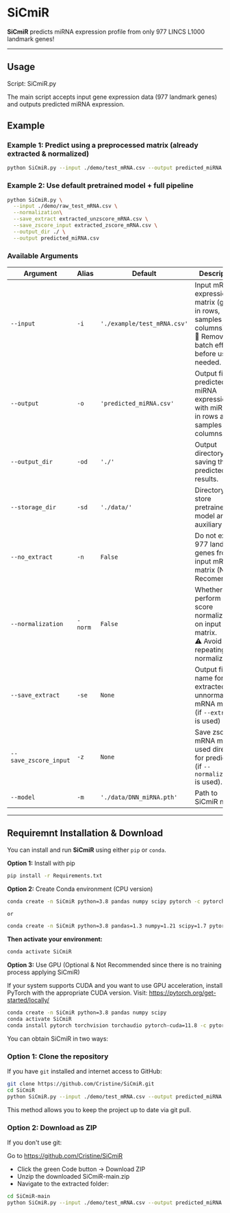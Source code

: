 # SiCmiR
**SiCmiR** predicts miRNA expression profile from only 977 LINCS L1000 landmark genes!

---

## Usage
Script: SiCmiR.py

The main script accepts input gene expression data (977 landmark genes) and outputs predicted miRNA expression.

## Example

### Example 1: Predict using a preprocessed matrix (already extracted & normalized)
```bash
python SiCmiR.py --input ./demo/test_mRNA.csv --output predicted_miRNA.csv
```
### Example 2: Use default pretrained model + full pipeline
```bash
python SiCmiR.py \
  --input ./demo/raw_test_mRNA.csv \
  --normalization\
  --save_extract extracted_unzscore_mRNA.csv \
  --save_zscore_input extracted_zscore_mRNA.csv \
  --output_dir ./ \
  --output predicted_miRNA.csv
```

### Available Arguments
| Argument           | Alias       | Default                          | Description |
|--------------------|-------------|----------------------------------|-------------|
| `--input`          | `-i`        | `'./example/test_mRNA.csv'`      | Input mRNA expression matrix (genes in rows, samples in columns).<br>📌 Remove batch effects before use if needed. |
| `--output`         | `-o`        | `'predicted_miRNA.csv'`          | Output file: predicted miRNA expression, with miRNAs in rows and samples in columns. |
| `--output_dir`     | `-od`       | `'./'`                            | Output directory for saving the predicted results. |
| `--storage_dir`    | `-sd`       | `'./data/'`                       | Directory to store pretrained model and auxiliary files. |
| `--no_extract`     | `-n`        | `False`                           | Do not extract 977 landmark genes from input mRNA matrix (Not Recomended). |
| `--normalization`  | `-norm `    | `False`                           | Whether to perform z-score normalization on input matrix.<br>⚠️ Avoid repeating normalization. |
| `--save_extract`   | `-se`       | `None`                            | Output file name for extracted but unnormalized mRNA matrix (if `--extract` is used) |
| `--save_zscore_input` | `-z`     | `None`                            | Save zscored mRNA matrix used directly for prediction (if `--normalization` is used). |
| `--model`          | `-m`        | `'./data/DNN_miRNA.pth'`          | Path to SiCmiR model. |


---
## Requiremnt Installation &  Download

You can install and run **SiCmiR** using either `pip` or `conda`.

**Option 1:**  Install with pip
```bash
pip install -r Requirements.txt
```
**Option 2:** Create Conda environment (CPU version)
```bash
conda create -n SiCmiR python=3.8 pandas numpy scipy pytorch -c pytorch -y

or

conda create -n SiCmiR python=3.8 pandas=1.3 numpy=1.21 scipy=1.7 pytorch=1.10 -c pytorch -y
```

**Then activate your environment:**
```bash
conda activate SiCmiR
```
**Option 3:** Use GPU (Optional & Not Recommended since there is no training process applying SiCmiR)

If your system supports CUDA and you want to use GPU acceleration, install PyTorch with the appropriate CUDA version. Visit:
https://pytorch.org/get-started/locally/

```bash
conda create -n SiCmiR python=3.8 pandas numpy scipy
conda activate SiCmiR
conda install pytorch torchvision torchaudio pytorch-cuda=11.8 -c pytorch -c nvidia
```
You can obtain SiCmiR in two ways:

### Option 1: Clone the repository

If you have `git` installed and internet access to GitHub:

```bash
git clone https://github.com/Cristine/SiCmiR.git
cd SiCmiR
python SiCmiR.py --input ./demo/test_mRNA.csv --output predicted_miRNA.csv
```
This method allows you to keep the project up to date via git pull.

### Option 2: Download as ZIP

If you don't use git:

Go to https://github.com/Cristine/SiCmiR

- Click the green Code button → Download ZIP
- Unzip the downloaded SiCmiR-main.zip
- Navigate to the extracted folder:
```bash
cd SiCmiR-main
python SiCmiR.py --input ./demo/test_mRNA.csv --output predicted_miRNA.csv
```




